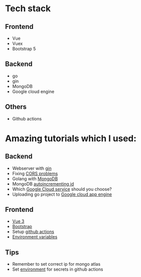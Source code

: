 # Tech stack

## Frontend
- Vue
- Vuex
- Bootstrap 5

## Backend
- go
- gin
- MongoDB
- Google cloud engine

## Others
- Github actions

# Amazing tutorials which I used:

## Backend
- Webserver with [gin](https://go.dev/doc/tutorial/web-service-gin)
- Fixing [CORS problems](https://stackoverflow.com/a/63811206)
- Golang with [MongoDB](https://www.geeksforgeeks.org/how-to-use-go-with-mongodb/)
- MongoDB [autoincrementing id](https://www.mongodb.com/basics/mongodb-auto-increment)
- Which [Google Cloud service](https://cloud.google.com/blog/topics/developers-practitioners/where-should-i-run-my-stuff-choosing-google-cloud-compute-option) should you choose? 
- Uploading go project to [Google cloud app engine](https://cloud.google.com/appengine/docs/standard/go/building-app)

## Frontend
- [Vue 3](https://v3.vuejs.org/guide/installation.html#release-notes)
- [Bootstrap](https://getbootstrap.com/docs/5.0/getting-started/introduction/)
- Setup [github actions](https://medium.com/swlh/auto-deploy-vue-js-to-github-pages-using-actions-723a2206e4d3)
- [Environment variables](https://stackoverflow.com/a/50831022)


## Tips
- Remember to set correct ip for mongo atlas
- Set [environment](https://stackoverflow.com/a/66526312) for secrets in github actions 
